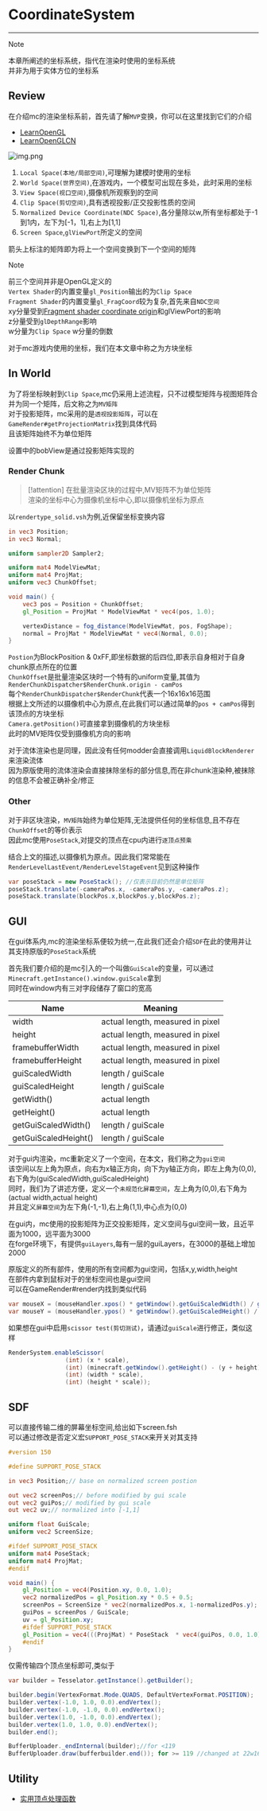 # CoordinateSystem

---

>[!note]
> 本章所阐述的坐标系统，指代在渲染时使用的坐标系统  
> 并非为用于实体方位的坐标系  

## Review

在介绍mc的渲染坐标系前，首先请了解`MVP`变换，你可以在这里找到它们的介绍

* [LearnOpenGL](https://learnopengl.com/Getting-started/Coordinate-Systems)
* [LearnOpenGLCN](https://learnopengl-cn.github.io/01%20Getting%20started/08%20Coordinate%20Systems/)  

![img.png](../picture/coordinateSystem/coordinateSystem.png)

1. `Local Space(本地/局部空间)`,可理解为建模时使用的坐标
2. `World Space(世界空间)`,在游戏内，一个模型可出现在多处，此时采用的坐标
3. `View Space(视口空间)`,摄像机所观察到的空间
4. `Clip Space(剪切空间)`,具有透视投影/正交投影性质的空间
5. `Normalized Device Coordinate(NDC Space)`,各分量除以w,所有坐标都处于-1到1内，左下为[-1，1],右上为[1,1]
6. `Screen Space`,`glViewPort`所定义的空间  

箭头上标注的矩阵即为将上一个空间变换到下一个空间的矩阵

>[!note]
> 前三个空间并非是OpenGL定义的  
> `Vertex Shader`的内置变量`gl_Position`输出的为`Clip Space`  
> `Fragment Shader`的内置变量`gl_FragCoord`较为复杂,首先来自`NDC空间`  
> xy分量受到[Fragment shader coordinate origin](https://www.khronos.org/opengl/wiki/Layout_Qualifier_(GLSL)#Fragment_shader_coordinate_origin)和glViewPort的影响  
> z分量受到`glDepthRange`影响  
> w分量为`Clip Space` w分量的倒数  

对于mc游戏内使用的坐标，我们在本文章中称之为方块坐标  

## In World

为了将坐标映射到`Clip Space`,mc仍采用上述流程，只不过模型矩阵与视图矩阵合并为同一个矩阵，后文称之为`MV矩阵`    
对于投影矩阵，mc采用的是`透视投影矩阵`，可以在`GameRender#getProjectionMatrix`找到具体代码  
且该矩阵始终不为单位矩阵  

设置中的bobView是通过投影矩阵实现的

### Render Chunk

>[!attention]
> 在批量渲染区块的过程中,MV矩阵不为单位矩阵  
> 渲染的坐标中心为摄像机坐标中心,即以摄像机坐标为原点  

以`rendertype_solid.vsh`为例,近保留坐标变换内容  

```glsl
in vec3 Position;
in vec3 Normal;

uniform sampler2D Sampler2;

uniform mat4 ModelViewMat;
uniform mat4 ProjMat;
uniform vec3 ChunkOffset;

void main() {
    vec3 pos = Position + ChunkOffset;
    gl_Position = ProjMat * ModelViewMat * vec4(pos, 1.0);

    vertexDistance = fog_distance(ModelViewMat, pos, FogShape);
    normal = ProjMat * ModelViewMat * vec4(Normal, 0.0);
}
```

`Postion`为BlockPosition & 0xFF,即坐标数据的后四位,即表示自身相对于自身chunk原点所在的位置  
`ChunkOffset`是批量渲染区块时一个特有的uniform变量,其值为`RenderChunkDispatcher$RenderChunk.origin - camPos`  
每个`RenderChunkDispatcher$RenderChunk`代表一个16x16x16范围  
根据上文所述的以摄像机中心为原点,在此我们可以通过简单的`pos + camPos`得到该顶点的方块坐标  
`Camera.getPosition()`可直接拿到摄像机的方块坐标  
此时的MV矩阵仅受到摄像机方向的影响  

对于流体渲染也是同理，因此没有任何modder会直接调用`LiquidBlockRenderer`来渲染流体  
因为原版使用的流体渲染会直接抹除坐标的部分信息,而在非chunk渲染种,被抹除的信息不会被正确补全/修正  

### Other

对于非区块渲染，`MV矩阵`始终为单位矩阵,无法提供任何的坐标信息,且不存在`ChunkOffset`的等价表示  
因此mc使用`PoseStack`,对提交的顶点在cpu内进行`逐顶点预乘`  

结合上文的描述,以摄像机为原点。因此我们常常能在`RenderLevelLastEvent/RenderLevelStageEvent`见到这种操作  
```java
var poseStack = new PoseStack(); //仅表示目前仍然是单位矩阵  
poseStack.translate(-cameraPos.x, -cameraPos.y, -cameraPos.z);  
poseStack.translate(blockPos.x,blockPos.y,blockPos.z);  
```

## GUI

在gui体系内,mc的渲染坐标系便较为统一,在此我们还会介绍`SDF`在此的使用并让其支持原版的`PoseStack`系统  

首先我们要介绍的是mc引入的一个叫做`GuiScale`的变量，可以通过`Minecraft.getInstance().window.guiScale`拿到  
同时在window内有三对字段储存了窗口的宽高

| Name                 | Meaning                          |
|----------------------|----------------------------------|
| width                | actual length, measured in pixel |
| height               | actual length, measured in pixel |
| framebufferWidth     | actual length, measured in pixel |
| framebufferHeight    | actual length, measured in pixel |
| guiScaledWidth       | length / guiScale                |
| guiScaledHeight      | length / guiScale                |
| getWidth()           | actual length                    |
| getHeight()          | actual length                    |
| getGuiScaledWidth()  | length / guiScale                |
| getGuiScaledHeight() | length / guiScale                |

对于gui内渲染，mc重新定义了一个空间，在本文，我们称之为`gui空间`  
该空间以左上角为原点，向右为x轴正方向，向下为y轴正方向，即左上角为(0,0),右下角为(guiScaledWidth,guiScaledHeight)  
同时，我们为了讲述方便，定义一个`未规范化屏幕空间`，左上角为(0,0),右下角为(actual width,actual height)  
并且定义`屏幕空间`为左下角(-1,-1),右上角(1,1),中心点为(0,0)  

在gui内，mc使用的投影矩阵为正交投影矩阵，定义空间与gui空间一致，且近平面为1000，远平面为3000  
在forge环境下，有提供`guiLayers`,每有一层的guiLayers，在3000的基础上增加2000

原版定义的所有部件，使用的所有空间都为gui空间，包括x,y,width,height  
在部件内拿到鼠标对于的坐标空间也是gui空间  
可以在GameRender#render内找到类似代码  

```java
var mouseX = (mouseHandler.xpos() * getWindow().getGuiScaledWidth() / getWindow().getScreenWidth());  
var mouseY = (mouseHandler.ypos() * getWindow().getGuiScaledHeight() / getWindow().getScreenHeight());  
```

如果想在gui中启用`scissor test(剪切测试)`，请通过`guiScale`进行修正，类似这样  
```java
RenderSystem.enableScissor(
                (int) (x * scale),
                (int) (minecraft.getWindow().getHeight() - (y + height) * scale),
                (int) (width * scale),
                (int) (height * scale));
```

## SDF

可以直接传输二维的屏幕坐标空间,给出如下screen.fsh  
可以通过修改是否定义宏`SUPPORT_POSE_STACK`来开关对其支持
```glsl
#version 150

#define SUPPORT_POSE_STACK

in vec3 Position;// base on normalized screen postion

out vec2 screenPos;// before modified by gui scale
out vec2 guiPos;// modified by gui scale
out vec2 uv;// normalized into [-1,1]

uniform float GuiScale;
uniform vec2 ScreenSize;

#ifdef SUPPORT_POSE_STACK
uniform mat4 PoseStack;
uniform mat4 ProjMat;
#endif

void main() {
    gl_Position = vec4(Position.xy, 0.0, 1.0);
    vec2 normalizedPos = gl_Position.xy * 0.5 + 0.5;
    screenPos = ScreenSize * vec2(normalizedPos.x, 1-normalizedPos.y);
    guiPos = screenPos / GuiScale;
    uv = gl_Position.xy;
    #ifdef SUPPORT_POSE_STACK
    gl_Position = vec4(((ProjMat) * PoseStack  * vec4(guiPos, 0.0, 1.0)).xy, 0.0, 1.0);
    #endif
}
```
仅需传输四个顶点坐标即可,类似于
```java
var builder = Tesselator.getInstance().getBuilder();

builder.begin(VertexFormat.Mode.QUADS, DefaultVertexFormat.POSITION);
builder.vertex(-1.0, 1.0, 0.0).endVertex();
builder.vertex(-1.0, -1.0, 0.0).endVertex();
builder.vertex(1.0, -1.0, 0.0).endVertex();
builder.vertex(1.0, 1.0, 0.0).endVertex();
builder.end();

BufferUploader._endInternal(builder);//for <119 
BufferUploader.draw(bufferbuilder.end()); for >= 119 //changed at 22w16a
```

## Utility

- [实用顶点处理函数](https://github.com/onnowhere/core_shaders/blob/master/.shader_utils/vsh_util.glsl)